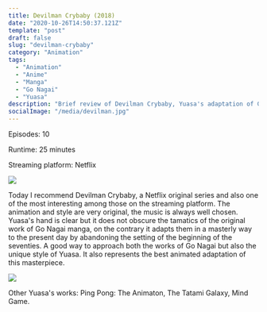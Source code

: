 ```yaml
---
title: Devilman Crybaby (2018)
date: "2020-10-26T14:50:37.121Z"
template: "post"
draft: false
slug: "devilman-crybaby"
category: "Animation"
tags:
  - "Animation"
  - "Anime"
  - "Manga"
  - "Go Nagai"
  - "Yuasa" 
description: "Brief review of Devilman Crybaby, Yuasa's adaptation of Go Nagai's Devilman(1972) manga"
socialImage: "/media/devilman.jpg"
---
```


Episodes: 10

Runtime: 25 minutes

Streaming platform: Netflix 

![](/media/devilman.jpg)

Today I recommend Devilman Crybaby, a Netflix original series and also one of the most interesting among those on the streaming platform. The animation and style are very original, the music is always well chosen. Yuasa's hand is clear but it does not obscure the tamatics of the original work of Go Nagai manga, on the contrary it adapts them in a masterly way to the present day by abandoning the setting of the beginning of the seventies. A good way to approach both the works of Go Nagai but also the unique style of Yuasa. It also represents the best animated adaptation of this masterpiece.

![](/media/devilman1.png)

Other Yuasa's works: Ping Pong: The Animaton, The Tatami Galaxy, Mind Game.

